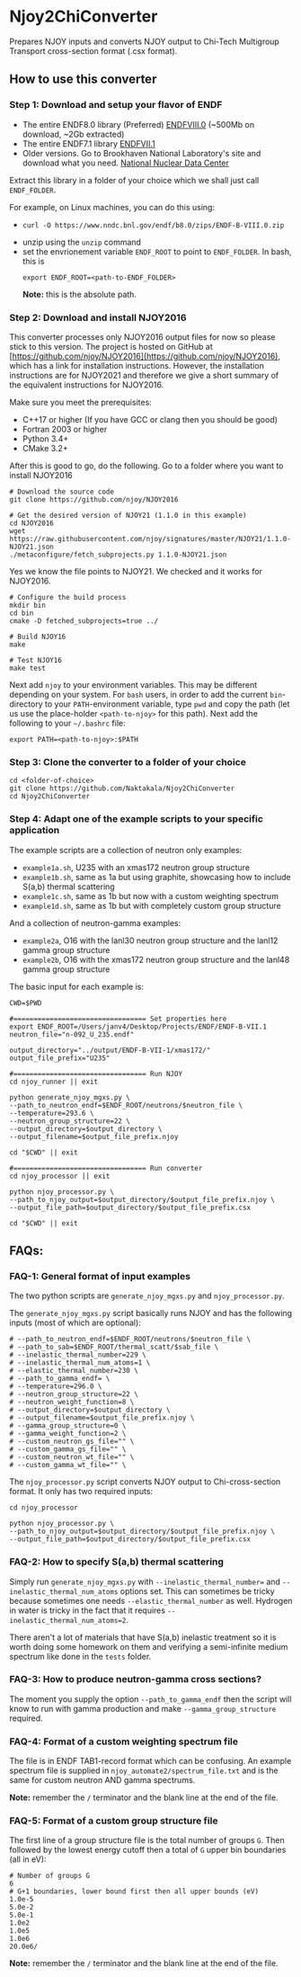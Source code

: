 # Njoy2ChiConverter
Prepares NJOY inputs and converts NJOY output to Chi-Tech Multigroup Transport cross-section format (.csx format).

## How to use this converter

### Step 1: Download and setup your flavor of ENDF

- The entire ENDF8.0 library (Preferred) [ENDFVIII.0](https://www.nndc.bnl.gov/endf/b8.0/zips/ENDF-B-VIII.0.zip) (~500Mb on download, ~2Gb extracted)
- The entire ENDF7.1 library [ENDFVII.1](https://ndclx4.bnl.gov/gf/download/frsrelease/138/2242/ENDF-B-VII.1.tar.gz)
- Older versions. Go to Brookhaven National Laboratory's site and download what you need. [National Nuclear Data Center](https://www.nndc.bnl.gov/exfor/endf00.jsp)

Extract this library in a folder of your choice which we shall just call `ENDF_FOLDER`.


For example, on Linux machines, you can do this using: 
- ```shell 
  curl -O https://www.nndc.bnl.gov/endf/b8.0/zips/ENDF-B-VIII.0.zip
  ```
- unzip using the ```unzip``` command
- set the envrionement variable `ENDF_ROOT` to point to `ENDF_FOLDER`. In bash, this is
  ```shell
  export ENDF_ROOT=<path-to-ENDF_FOLDER>
  ```
  **Note:** this is the absolute path.
  
### Step 2: Download and install NJOY2016

This converter processes only NJOY2016 output files for now so please stick to this version. The project is hosted on GitHub at [https://github.com/njoy/NJOY2016](https://github.com/njoy/NJOY2016), which has a link for installation instructions. However, the installation instructions are for NJOY2021 and therefore we give a short summary of the equivalent instructions for NJOY2016.

Make sure you meet the prerequisites:

- C++17 or higher (If you have GCC or clang then you should be good)
- Fortran 2003 or higher
- Python 3.4+
- CMake 3.2+

After this is good to go, do the following. Go to a folder where you want to install NJOY2016

```shell
# Download the source code
git clone https://github.com/njoy/NJOY2016

# Get the desired version of NJOY21 (1.1.0 in this example)
cd NJOY2016
wget https://raw.githubusercontent.com/njoy/signatures/master/NJOY21/1.1.0-NJOY21.json
./metaconfigure/fetch_subprojects.py 1.1.0-NJOY21.json
```
Yes we know the file points to NJOY21. We checked and it works for NJOY2016.

```shell
# Configure the build process
mkdir bin
cd bin
cmake -D fetched_subprojects=true ../

# Build NJOY16
make

# Test NJOY16
make test
```

Next add `njoy` to your environment variables. This may be different depending on your system. For `bash` users, in order to add the current `bin`-directory to your `PATH`-environment variable, type `pwd` and copy the path (let us use the place-holder `<path-to-njoy>` for this path). Next add the following to your `~/.bashrc` file:

```shell
export PATH=<path-to-njoy>:$PATH
```

### Step 3: Clone the converter to a folder of your choice

```shell
cd <folder-of-choice>
git clone https://github.com/Naktakala/Njoy2ChiConverter
cd Njoy2ChiConverter
```

### Step 4: Adapt one of the example scripts to your specific application

The example scripts are a collection of neutron only examples:
- `example1a.sh`, U235 with an xmas172 neutron group structure
- `example1b.sh`, same as 1a but using graphite, showcasing how to include S(a,b) thermal scattering
- `example1c.sh`, same as 1b but now with a custom weighting spectrum
- `example1d.sh`, same as 1b but with completely custom group structure

And a collection of neutron-gamma examples:
- `example2a`, O16 with the lanl30 neutron group structure and the lanl12 gamma group structure
- `example2b`, O16 with the xmas172 neutron group structure and the lanl48 gamma group structure


The basic input for each example is:
```shell
CWD=$PWD

#================================= Set properties here
export ENDF_ROOT=/Users/janv4/Desktop/Projects/ENDF/ENDF-B-VII.1
neutron_file="n-092_U_235.endf"

output_directory="../output/ENDF-B-VII-1/xmas172/"
output_file_prefix="U235"

#================================= Run NJOY
cd njoy_runner || exit

python generate_njoy_mgxs.py \
--path_to_neutron_endf=$ENDF_ROOT/neutrons/$neutron_file \
--temperature=293.6 \
--neutron_group_structure=22 \
--output_directory=$output_directory \
--output_filename=$output_file_prefix.njoy

cd "$CWD" || exit

#================================= Run converter
cd njoy_processor || exit

python njoy_processor.py \
--path_to_njoy_output=$output_directory/$output_file_prefix.njoy \
--output_file_path=$output_directory/$output_file_prefix.csx

cd "$CWD" || exit
```

## FAQs:

### FAQ-1: General format of input examples
The two python scripts are `generate_njoy_mgxs.py` and `njoy_processor.py`.

The `generate_njoy_mgxs.py` script basically runs NJOY and has the following inputs (most of which are optional):
```
# --path_to_neutron_endf=$ENDF_ROOT/neutrons/$neutron_file \
# --path_to_sab=$ENDF_ROOT/thermal_scatt/$sab_file \
# --inelastic_thermal_number=229 \
# --inelastic_thermal_num_atoms=1 \
# --elastic_thermal_number=230 \
# --path_to_gamma_endf= \
# --temperature=296.0 \
# --neutron_group_structure=22 \
# --neutron_weight_function=8 \
# --output_directory=$output_directory \
# --output_filename=$output_file_prefix.njoy \
# --gamma_group_structure=0 \
# --gamma_weight_function=2 \
# --custom_neutron_gs_file="" \
# --custom_gamma_gs_file="" \
# --custom_neutron_wt_file="" \
# --custom_gamma_wt_file="" \
```

The `njoy_processor.py` script converts NJOY output to Chi-cross-section format. It only has two required inputs:
```
cd njoy_processor

python njoy_processor.py \
--path_to_njoy_output=$output_directory/$output_file_prefix.njoy \
--output_file_path=$output_directory/$output_file_prefix.csx 
```

### FAQ-2: How to specify S(a,b) thermal scattering
Simply run `generate_njoy_mgxs.py` with `--inelastic_thermal_number=` and `--inelastic_thermal_num_atoms` options set. This can sometimes be tricky because sometimes one needs `--elastic_thermal_number` as well. Hydrogen in water is tricky in the fact that it requires `--inelastic_thermal_num_atoms=2`. 

There aren't a lot of materials that have S(a,b) inelastic treatment so it is worth doing some homework on them and verifying a semi-infinite medium spectrum like done in the `tests` folder.

### FAQ-3: How to produce neutron-gamma cross sections?
The moment you supply the option `--path_to_gamma_endf` then the script will know to run with gamma production and make `--gamma_group_structure` required.

### FAQ-4: Format of a custom weighting spectrum file
The file is in ENDF TAB1-record format which can be confusing. An example spectrum file is supplied in `njoy_automate2/spectrum_file.txt` and is the same for custom neutron AND gamma spectrums.

**Note:** remember the `/` terminator and the blank line at the end of the file.

### FAQ-5: Format of a custom group structure file
The first line of a group structure file is the total number of groups `G`. Then followed by the lowest energy cutoff then a total of `G` upper bin boundaries (all in eV):

```
# Number of groups G
6
# G+1 boundaries, lower bound first then all upper bounds (eV)
1.0e-5
5.0e-2
5.0e-1
1.0e2
1.0e5
1.0e6
20.0e6/

```

**Note:** remember the `/` terminator and the blank line at the end of the file.